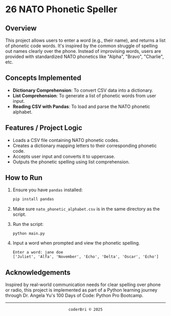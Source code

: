 # 26 NATO Phonetic Speller

## Overview

This project allows users to enter a word (e.g., their name), and returns a list of phonetic code words. It's inspired by the common struggle of spelling out names clearly over the phone. Instead of improvising words, users are provided with standardized NATO phonetics like "Alpha", "Bravo", "Charlie", etc.

## Concepts Implemented

- **Dictionary Comprehension**: To convert CSV data into a dictionary.
- **List Comprehension**: To generate a list of phonetic words from user input.
- **Reading CSV with Pandas**: To load and parse the NATO phonetic alphabet.

## Features / Project Logic

- Loads a CSV file containing NATO phonetic codes.
- Creates a dictionary mapping letters to their corresponding phonetic code.
- Accepts user input and converts it to uppercase.
- Outputs the phonetic spelling using list comprehension.

## How to Run

1. Ensure you have `pandas` installed:
   ```bash
   pip install pandas
    ```

2. Make sure `nato_phonetic_alphabet.csv` is in the same directory as the script.

3. Run the script:
    ```
    python main.py
    ```

4. Input a word when prompted and view the phonetic spelling.
    ```
    Enter a word: jane doe
    ['Juliet', 'Alfa', 'November', 'Echo', 'Delta', 'Oscar', 'Echo']
    ```

## Acknowledgements

Inspired by real-world communication needs for clear spelling over phone or radio, this project is implemented as part of a Python learning journey through Dr. Angela Yu's 100 Days of Code: Python Pro Bootcamp.

---
<section align="center">
  <code>coderBri © 2025</code>
</section>